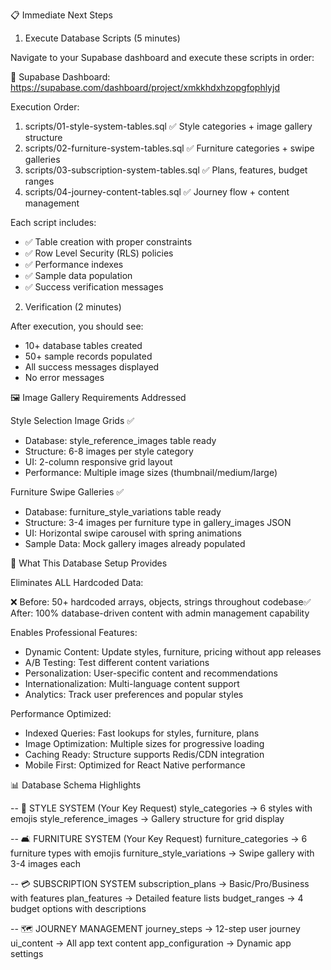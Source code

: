  📋 Immediate Next Steps

  1. Execute Database Scripts (5 minutes)

  Navigate to your Supabase dashboard and execute these scripts in order:

  🔗 Supabase Dashboard: https://supabase.com/dashboard/project/xmkkhdxhzopgfophlyjd

  Execution Order:
  1. scripts/01-style-system-tables.sql ✅ Style categories + image gallery structure
  2. scripts/02-furniture-system-tables.sql ✅ Furniture categories + swipe galleries
  3. scripts/03-subscription-system-tables.sql ✅ Plans, features, budget ranges
  4. scripts/04-journey-content-tables.sql ✅ Journey flow + content management

  Each script includes:
  - ✅ Table creation with proper constraints
  - ✅ Row Level Security (RLS) policies
  - ✅ Performance indexes
  - ✅ Sample data population
  - ✅ Success verification messages

  2. Verification (2 minutes)

  After execution, you should see:
  - 10+ database tables created
  - 50+ sample records populated
  - All success messages displayed
  - No error messages

  🖼️ Image Gallery Requirements Addressed

  Style Selection Image Grids ✅

  - Database: style_reference_images table ready
  - Structure: 6-8 images per style category
  - UI: 2-column responsive grid layout
  - Performance: Multiple image sizes (thumbnail/medium/large)

  Furniture Swipe Galleries ✅

  - Database: furniture_style_variations table ready
  - Structure: 3-4 images per furniture type in gallery_images JSON
  - UI: Horizontal swipe carousel with spring animations
  - Sample Data: Mock gallery images already populated

  🚀 What This Database Setup Provides

  Eliminates ALL Hardcoded Data:

  ❌ Before: 50+ hardcoded arrays, objects, strings throughout codebase✅ After: 100% database-driven
  content with admin management capability

  Enables Professional Features:

  - Dynamic Content: Update styles, furniture, pricing without app releases
  - A/B Testing: Test different content variations
  - Personalization: User-specific content and recommendations
  - Internationalization: Multi-language content support
  - Analytics: Track user preferences and popular styles

  Performance Optimized:

  - Indexed Queries: Fast lookups for styles, furniture, plans
  - Image Optimization: Multiple sizes for progressive loading
  - Caching Ready: Structure supports Redis/CDN integration
  - Mobile First: Optimized for React Native performance

  📊 Database Schema Highlights

  -- 🎨 STYLE SYSTEM (Your Key Request)
  style_categories          → 6 styles with emojis
  style_reference_images    → Gallery structure for grid display

  -- 🛋️ FURNITURE SYSTEM (Your Key Request)
  furniture_categories      → 6 furniture types with emojis
  furniture_style_variations → Swipe gallery with 3-4 images each

  -- 💳 SUBSCRIPTION SYSTEM
  subscription_plans        → Basic/Pro/Business with features
  plan_features            → Detailed feature lists
  budget_ranges            → 4 budget options with descriptions

  -- 🗺️ JOURNEY MANAGEMENT
  journey_steps            → 12-step user journey
  ui_content              → All app text content
  app_configuration       → Dynamic app settings

